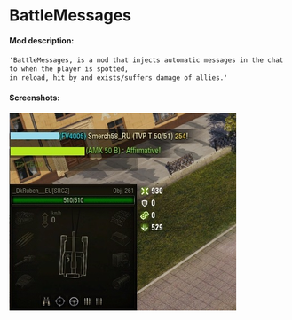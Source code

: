 # BattleMessages
#### Mod description:
    'BattleMessages, is a mod that injects automatic messages in the chat to when the player is spotted,
	in reload, hit by and exists/suffers damage of allies.'

#### Screenshots:
![BattleMessages](./BattleMessages_D.jpg)
